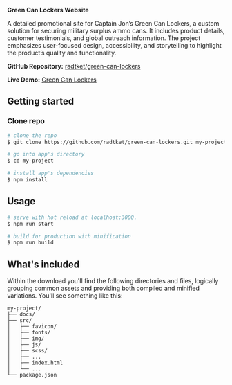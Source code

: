 **Green Can Lockers Website**

A detailed promotional site for Captain Jon’s Green Can Lockers, a custom solution for securing military surplus ammo cans. It includes product details, customer testimonials, and global outreach information. The project emphasizes user-focused design, accessibility, and storytelling to highlight the product’s quality and functionality.
  

**GitHub Repository:** [radtket/green-can-lockers](https://github.com/radtket/green-can-lockers)

**Live Demo:** [Green Can Lockers](https://radtket.github.io/green-can-lockers/)

## Getting started

### Clone repo

``` bash
# clone the repo
$ git clone https://github.com/radtket/green-can-lockers.git my-project

# go into app's directory
$ cd my-project

# install app's dependencies
$ npm install
```

## Usage

``` bash
# serve with hot reload at localhost:3000.
$ npm run start

# build for production with minification
$ npm run build
```

## What's included

Within the download you'll find the following directories and files, logically grouping common assets and providing both compiled and minified variations. You'll see something like this:

```code
my-project/
├── docs/
├── src/
│   ├── favicon/
│   ├── fonts/
│   ├── img/
│   ├── js/
│   ├── scss/
│   ├── ...
│   ├── index.html
│   └── ...
└── package.json
